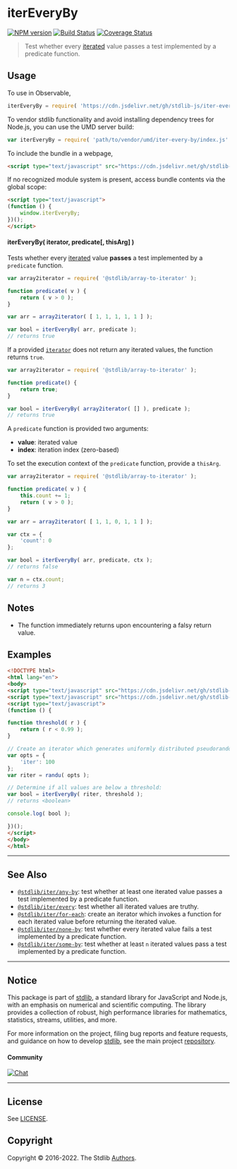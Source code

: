 <!--

@license Apache-2.0

Copyright (c) 2018 The Stdlib Authors.

Licensed under the Apache License, Version 2.0 (the "License");
you may not use this file except in compliance with the License.
You may obtain a copy of the License at

   http://www.apache.org/licenses/LICENSE-2.0

Unless required by applicable law or agreed to in writing, software
distributed under the License is distributed on an "AS IS" BASIS,
WITHOUT WARRANTIES OR CONDITIONS OF ANY KIND, either express or implied.
See the License for the specific language governing permissions and
limitations under the License.

-->

# iterEveryBy

[![NPM version][npm-image]][npm-url] [![Build Status][test-image]][test-url] [![Coverage Status][coverage-image]][coverage-url] <!-- [![dependencies][dependencies-image]][dependencies-url] -->

> Test whether every [iterated][mdn-iterator-protocol] value passes a test implemented by a predicate function.

<!-- Section to include introductory text. Make sure to keep an empty line after the intro `section` element and another before the `/section` close. -->

<section class="intro">

</section>

<!-- /.intro -->

<!-- Package usage documentation. -->



<section class="usage">

## Usage

To use in Observable,

```javascript
iterEveryBy = require( 'https://cdn.jsdelivr.net/gh/stdlib-js/iter-every-by@umd/browser.js' )
```

To vendor stdlib functionality and avoid installing dependency trees for Node.js, you can use the UMD server build:

```javascript
var iterEveryBy = require( 'path/to/vendor/umd/iter-every-by/index.js' )
```

To include the bundle in a webpage,

```html
<script type="text/javascript" src="https://cdn.jsdelivr.net/gh/stdlib-js/iter-every-by@umd/browser.js"></script>
```

If no recognized module system is present, access bundle contents via the global scope:

```html
<script type="text/javascript">
(function () {
    window.iterEveryBy;
})();
</script>
```

#### iterEveryBy( iterator, predicate\[, thisArg] )

Tests whether every [iterated][mdn-iterator-protocol] value **passes** a test implemented by a `predicate` function.

```javascript
var array2iterator = require( '@stdlib/array-to-iterator' );

function predicate( v ) {
    return ( v > 0 );
}

var arr = array2iterator( [ 1, 1, 1, 1, 1 ] );

var bool = iterEveryBy( arr, predicate );
// returns true
```

If a provided [`iterator`][mdn-iterator-protocol] does not return any iterated values, the function returns `true`.

```javascript
var array2iterator = require( '@stdlib/array-to-iterator' );

function predicate() {
    return true;
}

var bool = iterEveryBy( array2iterator( [] ), predicate );
// returns true
```

A `predicate` function is provided two arguments:

-   **value**: iterated value
-   **index**: iteration index (zero-based)

To set the execution context of the `predicate` function, provide a `thisArg`.

```javascript
var array2iterator = require( '@stdlib/array-to-iterator' );

function predicate( v ) {
    this.count += 1;
    return ( v > 0 );
}

var arr = array2iterator( [ 1, 1, 0, 1, 1 ] );

var ctx = {
    'count': 0
};

var bool = iterEveryBy( arr, predicate, ctx );
// returns false

var n = ctx.count;
// returns 3
```

</section>

<!-- /.usage -->

<!-- Package usage notes. Make sure to keep an empty line after the `section` element and another before the `/section` close. -->

<section class="notes">

## Notes

-   The function immediately returns upon encountering a falsy return value.

</section>

<!-- /.notes -->

<!-- Package usage examples. -->

<section class="examples">

## Examples

<!-- eslint no-undef: "error" -->

```html
<!DOCTYPE html>
<html lang="en">
<body>
<script type="text/javascript" src="https://cdn.jsdelivr.net/gh/stdlib-js/random-iter-randu@umd/browser.js"></script>
<script type="text/javascript" src="https://cdn.jsdelivr.net/gh/stdlib-js/iter-every-by@umd/browser.js"></script>
<script type="text/javascript">
(function () {

function threshold( r ) {
    return ( r < 0.99 );
}

// Create an iterator which generates uniformly distributed pseudorandom numbers:
var opts = {
    'iter': 100
};
var riter = randu( opts );

// Determine if all values are below a threshold:
var bool = iterEveryBy( riter, threshold );
// returns <boolean>

console.log( bool );

})();
</script>
</body>
</html>
```

</section>

<!-- /.examples -->

<!-- Section to include cited references. If references are included, add a horizontal rule *before* the section. Make sure to keep an empty line after the `section` element and another before the `/section` close. -->

<section class="references">

</section>

<!-- /.references -->

<!-- Section for related `stdlib` packages. Do not manually edit this section, as it is automatically populated. -->

<section class="related">

* * *

## See Also

-   <span class="package-name">[`@stdlib/iter/any-by`][@stdlib/iter/any-by]</span><span class="delimiter">: </span><span class="description">test whether at least one iterated value passes a test implemented by a predicate function.</span>
-   <span class="package-name">[`@stdlib/iter/every`][@stdlib/iter/every]</span><span class="delimiter">: </span><span class="description">test whether all iterated values are truthy.</span>
-   <span class="package-name">[`@stdlib/iter/for-each`][@stdlib/iter/for-each]</span><span class="delimiter">: </span><span class="description">create an iterator which invokes a function for each iterated value before returning the iterated value.</span>
-   <span class="package-name">[`@stdlib/iter/none-by`][@stdlib/iter/none-by]</span><span class="delimiter">: </span><span class="description">test whether every iterated value fails a test implemented by a predicate function.</span>
-   <span class="package-name">[`@stdlib/iter/some-by`][@stdlib/iter/some-by]</span><span class="delimiter">: </span><span class="description">test whether at least `n` iterated values pass a test implemented by a predicate function.</span>

</section>

<!-- /.related -->

<!-- Section for all links. Make sure to keep an empty line after the `section` element and another before the `/section` close. -->


<section class="main-repo" >

* * *

## Notice

This package is part of [stdlib][stdlib], a standard library for JavaScript and Node.js, with an emphasis on numerical and scientific computing. The library provides a collection of robust, high performance libraries for mathematics, statistics, streams, utilities, and more.

For more information on the project, filing bug reports and feature requests, and guidance on how to develop [stdlib][stdlib], see the main project [repository][stdlib].

#### Community

[![Chat][chat-image]][chat-url]

---

## License

See [LICENSE][stdlib-license].


## Copyright

Copyright &copy; 2016-2022. The Stdlib [Authors][stdlib-authors].

</section>

<!-- /.stdlib -->

<!-- Section for all links. Make sure to keep an empty line after the `section` element and another before the `/section` close. -->

<section class="links">

[npm-image]: http://img.shields.io/npm/v/@stdlib/iter-every-by.svg
[npm-url]: https://npmjs.org/package/@stdlib/iter-every-by

[test-image]: https://github.com/stdlib-js/iter-every-by/actions/workflows/test.yml/badge.svg?branch=main
[test-url]: https://github.com/stdlib-js/iter-every-by/actions/workflows/test.yml?query=branch:main

[coverage-image]: https://img.shields.io/codecov/c/github/stdlib-js/iter-every-by/main.svg
[coverage-url]: https://codecov.io/github/stdlib-js/iter-every-by?branch=main

<!--

[dependencies-image]: https://img.shields.io/david/stdlib-js/iter-every-by.svg
[dependencies-url]: https://david-dm.org/stdlib-js/iter-every-by/main

-->

[chat-image]: https://img.shields.io/gitter/room/stdlib-js/stdlib.svg
[chat-url]: https://gitter.im/stdlib-js/stdlib/

[stdlib]: https://github.com/stdlib-js/stdlib

[stdlib-authors]: https://github.com/stdlib-js/stdlib/graphs/contributors

[umd]: https://github.com/umdjs/umd
[es-module]: https://developer.mozilla.org/en-US/docs/Web/JavaScript/Guide/Modules

[deno-url]: https://github.com/stdlib-js/iter-every-by/tree/deno
[umd-url]: https://github.com/stdlib-js/iter-every-by/tree/umd
[esm-url]: https://github.com/stdlib-js/iter-every-by/tree/esm
[branches-url]: https://github.com/stdlib-js/iter-every-by/blob/main/branches.md

[stdlib-license]: https://raw.githubusercontent.com/stdlib-js/iter-every-by/main/LICENSE

[mdn-iterator-protocol]: https://developer.mozilla.org/en-US/docs/Web/JavaScript/Reference/Iteration_protocols#The_iterator_protocol

<!-- <related-links> -->

[@stdlib/iter/any-by]: https://github.com/stdlib-js/iter-any-by/tree/umd

[@stdlib/iter/every]: https://github.com/stdlib-js/iter-every/tree/umd

[@stdlib/iter/for-each]: https://github.com/stdlib-js/iter-for-each/tree/umd

[@stdlib/iter/none-by]: https://github.com/stdlib-js/iter-none-by/tree/umd

[@stdlib/iter/some-by]: https://github.com/stdlib-js/iter-some-by/tree/umd

<!-- </related-links> -->

</section>

<!-- /.links -->

